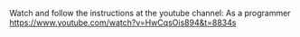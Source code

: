 Watch and follow the instructions at the youtube channel: As a programmer
https://www.youtube.com/watch?v=HwCqsOis894&t=8834s
